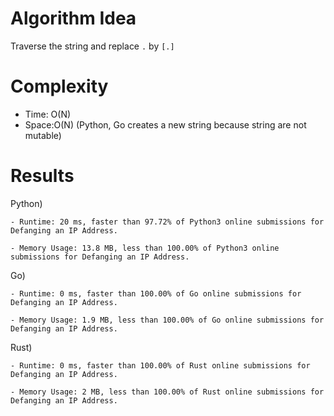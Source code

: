 # Algorithm Idea
Traverse the string and replace `.` by `[.]`


# Complexity

- Time: O(N)
- Space:O(N) (Python, Go creates a new string because string are not mutable)

# Results

Python)

    - Runtime: 20 ms, faster than 97.72% of Python3 online submissions for Defanging an IP Address.

    - Memory Usage: 13.8 MB, less than 100.00% of Python3 online submissions for Defanging an IP Address.

Go)

    - Runtime: 0 ms, faster than 100.00% of Go online submissions for Defanging an IP Address.

    - Memory Usage: 1.9 MB, less than 100.00% of Go online submissions for Defanging an IP Address.

Rust)

    - Runtime: 0 ms, faster than 100.00% of Rust online submissions for Defanging an IP Address.

    - Memory Usage: 2 MB, less than 100.00% of Rust online submissions for Defanging an IP Address.
